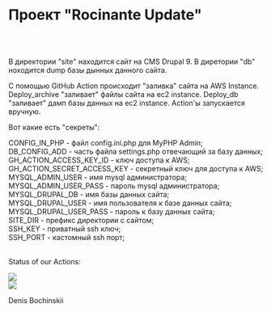 <h1>Проект "Rocinante Update"</h1><br>
<br>
<p>
В директории "site" находится сайт на CMS Drupal 9.
В диретории "db" ноходится dump базы дынных данного сайта.
</p>
<p>
С помощью GitHub Action происходит "заливка" сайта на AWS Instance.
Deploy_archive "заливает" файлы сайта на ec2 instance.
Deploy_db "заливает" дамп базы данных на ec2 instance.
Action'ы запускается вручную.
</p>
<p>
Вот какие есть "секреты":
</p>
CONFIG_IN_PHP - файл config.ini.php для MyPHP Admin;<br>
DB_CONFIG_ADD - часть файла settings.php отвечающий за базу данных;<br>
GH_ACTION_ACCESS_KEY_ID - ключ доступа к AWS;<br>
GH_ACTION_SECRET_ACCESS_KEY - секретный ключ для доступа к AWS;<br>
MYSQL_ADMIN_USER - имя mysql администратора;<br>
MYSQL_ADMIN_USER_PASS - пароль mysql администратора;<br>
MYSQL_DRUPAL_DB - имя базы данных сайта;<br>
MYSQL_DRUPAL_USER - имя пользователя к базе данных сайта;<br>
MYSQL_DRUPAL_USER_PASS - пароль к базу данных сайта;<br>
SITE_DIR - префикс директории с сайтом;<br>
SSH_KEY - приватный ssh ключ;<br>
SSH_PORT - кастомный ssh порт;<br>
<br>
<p>
Status of our Actions:
</p>
<img src="https://github.com/bochinskii/rocinante-update/workflows/Deploy_archive/badge.svg?branch=main"><br>
<img src="https://github.com/bochinskii/rocinante-update/workflows/Deploy_db/badge.svg?branch=main"><br>
<p>
Denis Bochinskii
</p>
